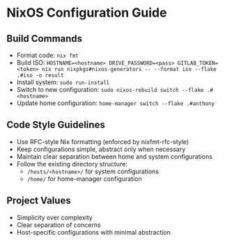 # NixOS Configuration Guide

## Build Commands
- Format code: `nix fmt`
- Build ISO: `HOSTNAME=<hostname> DRIVE_PASSWORD=<pass> GITLAB_TOKEN=<token> nix run nixpkgs#nixos-generators -- --format iso --flake .#iso -o result`
- Install system: `sudo run-install`
- Switch to new configuration: `sudo nixos-rebuild switch --flake .#<hostname>`
- Update home configuration: `home-manager switch --flake .#anthony`

## Code Style Guidelines
- Use RFC-style Nix formatting (enforced by nixfmt-rfc-style)
- Keep configurations simple, abstract only when necessary
- Maintain clear separation between home and system configurations
- Follow the existing directory structure:
  - `/hosts/<hostname>/` for system configurations
  - `/home/` for home-manager configuration

## Project Values
- Simplicity over complexity
- Clear separation of concerns
- Host-specific configurations with minimal abstraction